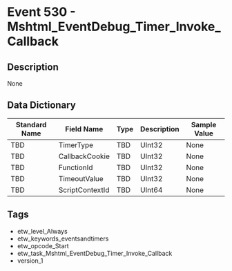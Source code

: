 # Event 530 - Mshtml_EventDebug_Timer_Invoke_Callback

## Description
None

## Data Dictionary
|Standard Name|Field Name|Type|Description|Sample Value|
|---|---|---|---|---|
|TBD|TimerType|TBD|UInt32|None|None|
|TBD|CallbackCookie|TBD|UInt32|None|None|
|TBD|FunctionId|TBD|UInt32|None|None|
|TBD|TimeoutValue|TBD|UInt32|None|None|
|TBD|ScriptContextId|TBD|UInt64|None|None|

## Tags
* etw_level_Always
* etw_keywords_eventsandtimers
* etw_opcode_Start
* etw_task_Mshtml_EventDebug_Timer_Invoke_Callback
* version_1